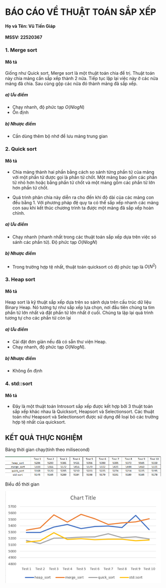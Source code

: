 # BÁO CÁO VỀ THUẬT TOÁN SẮP XẾP #

#### Họ và Tên: Vũ Tiến Giáp ####
#### MSSV: 22520367 ####

### 1. Merge sort ###
#### Mô tả ####
Giống như Quick sort, Merge sort là một thuật toán chia để trị. Thuật toán này chia mảng cần sắp xếp thành 2 nửa. Tiếp tục lặp lại việc này ở các nửa mảng đã chia. Sau cùng gộp các nửa đó thành mảng đã sắp xếp.
##### a) Ưu điểm
- Chạy nhanh, độ phức tạp $O(NlogN)$
- Ổn định
##### b) Nhược điểm #####
- Cần dùng thêm bộ nhớ để lưu mảng trung gian

### 2. Quick sort ###
#### Mô tả ####
- Chia mảng thành hai phần bằng cách so sánh từng phần tử của mảng với một phần tử được gọi là phần tử chốt. Một mảng bao gồm các phần tử nhỏ hơn hoặc bằng phần tử chốt và một mảng gồm các phần tử lớn hơn phần tử chốt.

- Quá trình phân chia này diễn ra cho đến khi độ dài của các mảng con đều bằng 1. Với phương pháp đệ quy ta có thể sắp xếp nhanh các mảng con sau khi kết thúc chương trình ta được một mảng đã sắp xếp hoàn chỉnh.
##### a) Ưu điểm
- Chạy nhanh (nhanh nhất trong các thuật toán sắp xếp dựa trên việc só sánh các phần tử). Độ phức tạp $O(NlogN)$
##### b) Nhược điểm #####
- Trong trường hợp tệ nhất, thuật toán quicksort có độ phức tạp là $O(N^2)$

### 3. Heap sort ###
#### Mô tả ####
Heap sort là kỹ thuật sắp xếp dựa trên so sánh dựa trên cấu trúc dữ liệu Binary Heap. Nó tương tự như sắp xếp lựa chọn, nơi đầu tiên chúng ta tìm phần tử lớn nhất và đặt phần tử lớn nhất ở cuối. Chúng ta lặp lại quá trình tương tự cho các phần tử còn lại
##### a) Ưu điểm
- Cài đặt đơn giản nếu đã có sẵn thư viện Heap.
- Chạy nhanh, độ phức tạp $O(NlogN)$.
##### b) Nhược điểm #####
- Không ổn định

### 4. std::sort ###
#### Mô tả ####
- Đây là một thuật toán Introsort sắp xếp được kết hợp bởi 3 thuật toán sắp xếp khác nhau là Quicksort, Heapsort và Selectionsort. Các thuật toán như Heapsort và Selectionsort được sử dụng để loại bỏ các trường hợp tệ nhất của quicksort.

## KẾT QUẢ THỰC NGHIỆM ##
Bảng thời gian chạy(tính theo milisecond)<br />

![image](https://github.com/Giapppp/UIT/blob/main/table1.png)<br />

Biểu đồ thời gian<br b/>

![image](https://github.com/Giapppp/UIT/blob/main/chart.png)





